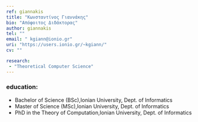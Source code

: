 ```yaml
---
ref: giannakis
title: "Κωνσταντίνος Γιαννάκης"
bio: "Απόφοιτος Διδάκτορας"
author: giannakis
tel: ""
email: " kgiann@ionio.gr"
uri: "https://users.ionio.gr/~kgiann/"
cv: ""

research:
 - "Theoretical Computer Science"
---
```


### education:
 - Bachelor of Science (BSc),Ionian University, Dept. of Informatics
 - Master of Science (MSc),Ionian University, Dept. of Informatics
 - PhD in the Theory of Computation,Ionian University, Dept. of Informatics
